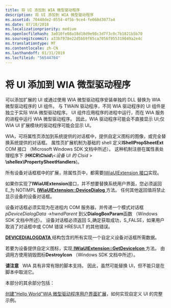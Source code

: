 ```yaml
---
title: 将 UI 添加到 WIA 微型驱动程序
description: 将 UI 添加到 WIA 微型驱动程序
ms.assetid: 70440de2-0554-4f5b-9ce4-fe060d3077a4
ms.date: 07/18/2018
ms.localizationpriority: medium
ms.openlocfilehash: 3a010fe08a18d18d9e98c3d7f3c0c7b1821b5b70
ms.sourcegitcommit: a33b7978e22d5bb9f65ca7056f955319049a2e4c
ms.translationtype: MT
ms.contentlocale: zh-CN
ms.lasthandoff: 01/31/2019
ms.locfileid: "56544704"
---
```

# <a name="adding-ui-to-a-wia-minidriver"></a>将 UI 添加到 WIA 微型驱动程序

可以添加扩展的 UI 或通过使用 WIA 微型驱动程序安装单独的 DLL 替换为 WIA 微型驱动程序的 UI 组件。 与 TWAIN 驱动程序，不同 WIA 驱动程序的 UI 组件是独立于实际 WIA 微型驱动程序。 UI 组件应用程序的进程中运行，而在 WIA 服务的进程中运行 WIA 微型驱动程序。 因此，WIA 驱动程序可能会不直接显示 UI;仅 WIA UI 扩展模块的驱动程序可能会显示 UI。

WIA，可将属性页添加到系统提供的对话框中，提供自定义图标的图像，或完全替换系统提供的对话框。 属性页扩展机制为基础的 shell 定义**IShellPropSheetExt** COM 接口 （Microsoft Windows SDK 文档中所述）。 这种机制注册在属性表处理程序下 (**HKCR\\Clsid\\**&lt;*设备 UI 的 Clsid* &gt;  **\\shellex\\PropertySheetHandlers**)。

所有设备对话框框中的扩展，除属性页中，都需要[IWiaUIExtension 接口](https://msdn.microsoft.com/library/windows/hardware/ff545078)实现。

如果你实现了**IWiaUIExtension**接口，并不想要替换系统用户界面，您必须返回 E\_为 NOTIMPL [ **IWiaUIExtension::DeviceDialog** ](https://msdn.microsoft.com/library/windows/hardware/ff545069)方法。 任何其他返回值将禁止显示设备的设备对话框。

设备对话框必须实现为在进程内 COM 服务器，并传递一个模式对话框*pDeviceDialogData* -&gt;*hwndParent* 到父**DialogBoxParam**函数 （Windows SDK 文档中所述）。 设备对话框必须返回 S\_确定获取成功，S\_FALSE，如果用户取消了对话框中或 COM 错误 HRESULT 的其他错误。

[ **DEVICEDIALOGDATA** ](https://msdn.microsoft.com/library/windows/hardware/ff540560)结构包含的所有实现一个自定义设备对话框所需数据。

若要为设备提供自定义图标，实现[ **IWiaUIExtension::GetDeviceIcon** ](https://msdn.microsoft.com/library/windows/hardware/ff545075)方法。 由调用方使用销毁图标**DestroyIcon** （Windows SDK 文档中所述）。

**请注意**   WIA 具有非常有限的脚本支持。 因此，虽然可能替换 UI，但不能只是在脚本中取消它。

本部分的其余部分包括：

[创建"Hello World"WIA 微型驱动程序用户界面扩展](creating-a--hello-world--wia-minidriver-ui-extension.md)，如何实现自定义 UI 的完整示例。
